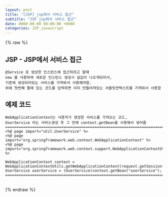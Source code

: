 ```yaml
---  
layout: post  
title: "[JSP] jsp에서 서비스 접근"  
subtitle: "JSP jsp에서 서비스 접근"  
date: 0000-00-00 00:00:00 +0900  
categories: JSP_javascript  
---  
```

{% raw %}  
## JSP - JSP에서 서비스 접근  
  
	@Service 로 생성한 인스턴스에 접근하려고 할때  
	new 를 사용하여 새로운 인스턴스 생성시 널값이 나오게되어서,  
	기존에 생성되어있는 서비스를 가져와서 사용해야함.  
	위에 첫번째 줄에 있는 코드를 입력하면 이미 만들어져있는 서블릿컨텍스트를 가져와서 사용함  
  
## 예제 코드  
	WebApplicationContext는 사용자가 생성한 서비스를 가져오는 코드,  
	UserService 라는 서비스생성 후 그 안에 context.getBean을 사용해서 넣어줌  
	======================================================================================================  
	<%@ page import="util.UserService" %>  
	<%@ page import="org.springframework.web.context.WebApplicationContext" %>  
	<%@ page import="org.springframework.web.context.support.WebApplicationContextUtils" %>  
  
	WebApplicationContext context = WebApplicationContextUtils.getWebApplicationContext(request.getSession().getServletContext());  
	UserService userService = (UserService)context.getBean("userService");  
	======================================================================================================  
  
                                                                                                                                                                                                                                                                                                                                                                                                                                                                                                                                        
{% endraw %}
